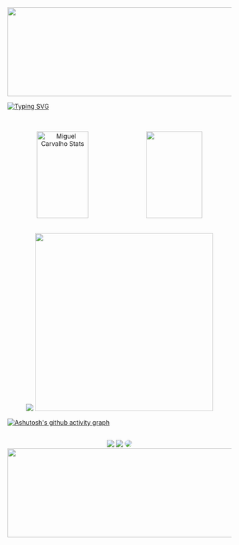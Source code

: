 <img src="https://www.pngkey.com/png/full/666-6663236_blue-header-png-6-png-image-blue.png" width="1200" height="200">

  
[![Typing SVG](https://readme-typing-svg.herokuapp.com/?color=00fffb&size=35&center=true&vCenter=true&width=1000&lines=HELLO,+MY+NAME+is+Miguel;I'm+17+years+old;I+from+Brasil,+SP;I+study+systems+development+at+NovoTech;Be+Welcome!+:%29)](https://git.io/typing-svg)  
<br><br>
<div align="center">  
  <img width="48%" height="195px" src="https://github-readme-stats.vercel.app/api?username=MiguelJesuino&show_icons=true&count_private=true&hide_border=true&title_color=00FFFF&icon_color=00FFFF&text_color=00FFFF&bg_color=0d1127" alt="Miguel Carvalho Stats" /> 
  <img width="50%" height="195px" src="https://github-readme-stats.vercel.app/api/top-langs/?username=MiguelJesuino&layout=compact&hide_border=true&title_color=00FFFF&text_color=00bfbf&bg_color=0d1227" />
</div>
<br>

<p align="center">
  <img src="https://github-profile-trophy.vercel.app/?username=MiguelJesuino&theme=discord&row=2&no-bg=true&column=3&margin-w=15&margin-h=15" />
  <img width="400" src="https://www.e2msolutions.com/wp-content/uploads/2021/10/page-banner-img.png">
</p>

[![Ashutosh's github activity graph](https://github-readme-activity-graph.vercel.app/graph?username=MiguelJesuino&bg_color=0d1117&color=00e1ff&line=00fffb&point=d6f3ff&area=true&hide_border=true)](https://github.com/ashutosh00710/github-readme-activity-graph)
<br>



<br>

<div align="center"> 
<a href="https://instagram.com/miguelcarvalho1801_" target="_blank"><img src="https://img.shields.io/badge/Instagram-E4405F?style=for-the-badge&logo=instagram&logoColor=white"></a>
<a href = "mailto:tech.miguelcarvalho@gmail.com"> <img src="https://img.shields.io/badge/-Gmail-FF0000?style=for-the-badge&logo=gmail&logoColor=white" target="_blank"></a>
<a href="https://www.linkedin.com/in/miguel-carvalho-b40b08287/" target="_blank"><img src="https://img.shields.io/badge/-LinkedIn-%230077B5?style=for-the-badge&logo=linkedin&logoColor=white" style="border-radius: 30px" target="_blank"></a> 
</div>

 <img src="https://www.pngkit.com/png/full/167-1670699_footer-wave-blue-page-divider-png.png" width="1200" height="200">

